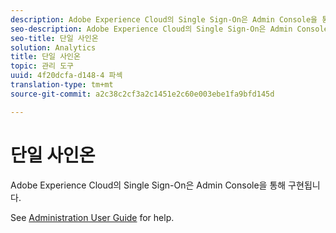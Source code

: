 ```yaml
---
description: Adobe Experience Cloud의 Single Sign-On은 Admin Console을 통해 구현됩니다.
seo-description: Adobe Experience Cloud의 Single Sign-On은 Admin Console을 통해 구현됩니다.
seo-title: 단일 사인온
solution: Analytics
title: 단일 사인온
topic: 관리 도구
uuid: 4f20dcfa-d148-4 파섹
translation-type: tm+mt
source-git-commit: a2c38c2cf3a2c1451e2c60e003ebe1fa9bfd145d

---
```



# 단일 사인온

Adobe Experience Cloud의 Single Sign-On은 Admin Console을 통해 구현됩니다.

See [Administration User Guide](https://helpx.adobe.com/enterprise/managing/user-guide.html) for help.

